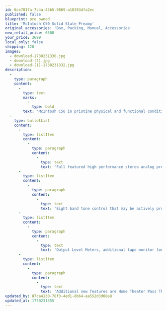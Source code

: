 ```yaml
---
id: 6ce7017a-7c4a-43b5-9869-a18393dfa2ec
published: false
blueprint: pre_owned
title: 'McIntosh C50 Solid State Preamp'
original_accessories: 'Box, Packing, Manual, Accessories'
new_retail_price: 6500
your_price: 3699
local_only: false
shipping: 120
images:
  - download-1730231330.jpg
  - download-(2).jpg
  - download-(1)-1730231332.jpg
description:
  -
    type: paragraph
    content:
      -
        type: text
        marks:
          -
            type: bold
        text: 'McIntosh C50 in pristine physical and functional condition. Latest firmware applied. Very versatile preamp that is also outstanding in sound quality. '
  -
    type: bulletList
    content:
      -
        type: listItem
        content:
          -
            type: paragraph
            content:
              -
                type: text
                text: 'Full featured high performance stereo analog preamplifier with four additional digital and one dedicated USB inputs.'
      -
        type: listItem
        content:
          -
            type: paragraph
            content:
              -
                type: text
                text: 'Eight band tone control that may be actively programmed by input, moving coil and moving magnet phono sections are fully adjustable from the remote control.'
      -
        type: listItem
        content:
          -
            type: paragraph
            content:
              -
                type: text
                text: 'Output Level Meters, additional tape monitor loop and one main plus two switched amplifier outputs for maximum system flexibility.'
      -
        type: listItem
        content:
          -
            type: paragraph
            content:
              -
                type: text
                text: 'Additional new features are Home Theater Pass Through, amplifier meter light control and RS232 software upgradability'
updated_by: 87ca4130-78f3-4ed1-8b64-aa552d3d08a8
updated_at: 1730231355
---
```

